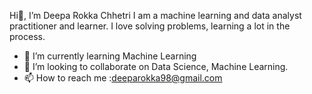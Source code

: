  Hi👋, I’m Deepa Rokka Chhetri
 I am a machine learning and data analyst practitioner and learner. I love solving problems, learning a lot in the process.
- 🌱 I’m currently learning Machine Learning
- 💞️ I’m looking to collaborate on Data Science, Machine Learning.
- 📫 How to reach me :deeparokka98@gmail.com

<!---
Deeparokka5/Deeparokka5 is a ✨ special ✨ repository because its `README.md` (this file) appears on your GitHub profile.
You can click the Preview link to take a look at your changes.
--->
